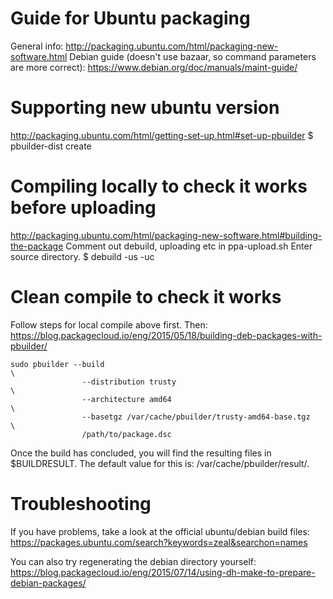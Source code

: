 Guide for Ubuntu packaging
==========================
General info: http://packaging.ubuntu.com/html/packaging-new-software.html
Debian guide (doesn't use bazaar, so command parameters are more correct): https://www.debian.org/doc/manuals/maint-guide/

Supporting new ubuntu version
=============================
http://packaging.ubuntu.com/html/getting-set-up.html#set-up-pbuilder
$ pbuilder-dist <release> create
    
Compiling locally to check it works before uploading
====================================================
http://packaging.ubuntu.com/html/packaging-new-software.html#building-the-package
Comment out debuild, uploading etc in ppa-upload.sh
Enter source directory.
$ debuild -us -uc

Clean compile to check it works
===============================
Follow steps for local compile above first.
Then: https://blog.packagecloud.io/eng/2015/05/18/building-deb-packages-with-pbuilder/

    sudo pbuilder --build                                                   \
                    --distribution trusty                                   \
                    --architecture amd64                                    \
                    --basetgz /var/cache/pbuilder/trusty-amd64-base.tgz     \
                    /path/to/package.dsc

Once the build has concluded, you will find the resulting files in $BUILDRESULT. The default value for this is: /var/cache/pbuilder/result/.


Troubleshooting
===============
If you have problems, take a look at the official ubuntu/debian build files:
https://packages.ubuntu.com/search?keywords=zeal&searchon=names


You can also try regenerating the debian directory yourself:
https://blog.packagecloud.io/eng/2015/07/14/using-dh-make-to-prepare-debian-packages/
